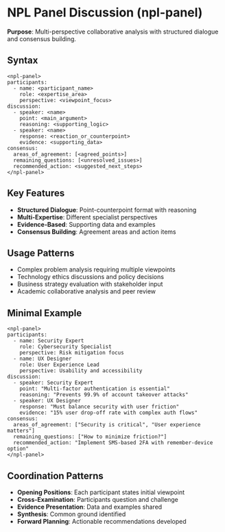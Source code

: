 # NPL Panel Discussion (npl-panel)

**Purpose**: Multi-perspective collaborative analysis with structured dialogue and consensus building.

## Syntax
```
<npl-panel>
participants:
  - name: <participant_name>
    role: <expertise_area>
    perspective: <viewpoint_focus>
discussion:
  - speaker: <name>
    point: <main_argument>
    reasoning: <supporting_logic>
  - speaker: <name>
    response: <reaction_or_counterpoint>
    evidence: <supporting_data>
consensus:
  areas_of_agreement: [<agreed_points>]
  remaining_questions: [<unresolved_issues>]
  recommended_action: <suggested_next_steps>
</npl-panel>
```

## Key Features
- **Structured Dialogue**: Point-counterpoint format with reasoning
- **Multi-Expertise**: Different specialist perspectives
- **Evidence-Based**: Supporting data and examples
- **Consensus Building**: Agreement areas and action items

## Usage Patterns
- Complex problem analysis requiring multiple viewpoints
- Technology ethics discussions and policy decisions
- Business strategy evaluation with stakeholder input
- Academic collaborative analysis and peer review

## Minimal Example
```
<npl-panel>
participants:
  - name: Security Expert
    role: Cybersecurity Specialist
    perspective: Risk mitigation focus
  - name: UX Designer
    role: User Experience Lead
    perspective: Usability and accessibility
discussion:
  - speaker: Security Expert
    point: "Multi-factor authentication is essential"
    reasoning: "Prevents 99.9% of account takeover attacks"
  - speaker: UX Designer
    response: "Must balance security with user friction"
    evidence: "15% user drop-off rate with complex auth flows"
consensus:
  areas_of_agreement: ["Security is critical", "User experience matters"]
  remaining_questions: ["How to minimize friction?"]
  recommended_action: "Implement SMS-based 2FA with remember-device option"
</npl-panel>
```

## Coordination Patterns
- **Opening Positions**: Each participant states initial viewpoint
- **Cross-Examination**: Participants question and challenge
- **Evidence Presentation**: Data and examples shared
- **Synthesis**: Common ground identified
- **Forward Planning**: Actionable recommendations developed